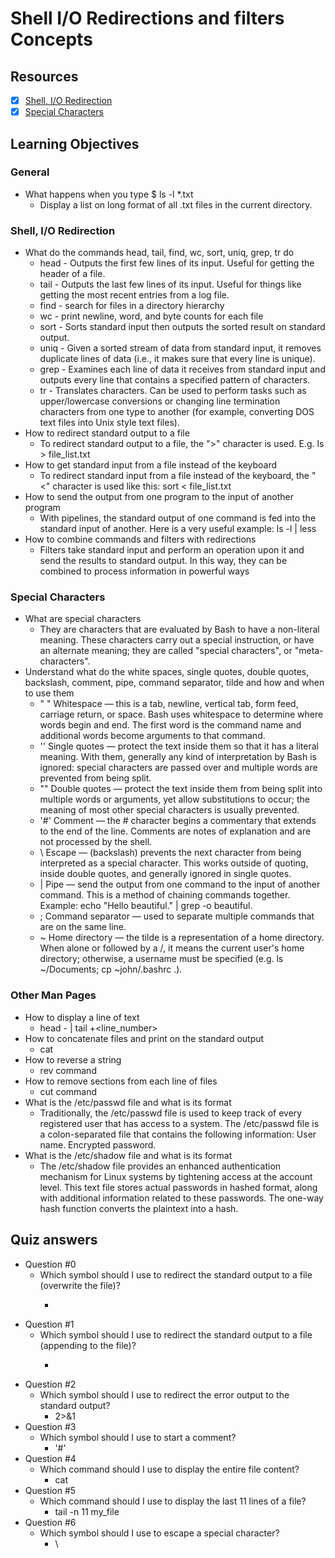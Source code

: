 # Shell I/O Redirections and filters Concepts
## Resources
- [x] [Shell, I/O Redirection](http://linuxcommand.org/lc3_lts0070.php)
- [x] [Special Characters](http://mywiki.wooledge.org/BashGuide/SpecialCharacters)
## Learning Objectives
### General
* What happens when you type $ ls -l *.txt
	- Display a list on long format of all .txt files in the current directory.
### Shell, I/O Redirection
* What do the commands head, tail, find, wc, sort, uniq, grep, tr do
	- head - Outputs the first few lines of its input. Useful for getting the header of a file.
	- tail - Outputs the last few lines of its input. Useful for things like getting the most recent entries from a log file.
	- find - search for files in a directory hierarchy
	- wc - print newline, word, and byte counts for each file
	- sort - Sorts standard input then outputs the sorted result on standard output.
	- uniq - Given a sorted stream of data from standard input, it removes duplicate lines of data (i.e., it makes sure that every line is unique).
	- grep - Examines each line of data it receives from standard input and outputs every line that contains a specified pattern of characters.
	- tr - Translates characters. Can be used to perform tasks such as upper/lowercase conversions or changing line termination characters from one type to another (for example, converting DOS text files into Unix style text files).
* How to redirect standard output to a file
	- To redirect standard output to a file, the ">" character is used. E.g. ls > file_list.txt
* How to get standard input from a file instead of the keyboard
	- To redirect standard input from a file instead of the keyboard, the "<" character is used like this: sort < file_list.txt
* How to send the output from one program to the input of another program
	- With pipelines, the standard output of one command is fed into the standard input of another. Here is a very useful example: ls -l | less
* How to combine commands and filters with redirections
	- Filters take standard input and perform an operation upon it and send the results to standard output. In this way, they can be combined to process information in powerful ways
### Special Characters
* What are special characters
	- They are characters that are evaluated by Bash to have a non-literal meaning. These characters carry out a special instruction, or have an alternate meaning; they are called "special characters", or "meta-characters".
* Understand what do the white spaces, single quotes, double quotes, backslash, comment, pipe, command separator, tilde and how and when to use them
	- " " Whitespace — this is a tab, newline, vertical tab, form feed, carriage return, or space. Bash uses whitespace to determine where words begin and end. The first word is the command name and additional words become arguments to that command.
	- '' Single quotes — protect the text inside them so that it has a literal meaning. With them, generally any kind of interpretation by Bash is ignored: special characters are passed over and multiple words are prevented from being split.
	- "" Double quotes — protect the text inside them from being split into multiple words or arguments, yet allow substitutions to occur; the meaning of most other special characters is usually prevented.
	- '#' Comment — the # character begins a commentary that extends to the end of the line. Comments are notes of explanation and are not processed by the shell.
	- \ Escape — (backslash) prevents the next character from being interpreted as a special character. This works outside of quoting, inside double quotes, and generally ignored in single quotes.
	- | Pipe — send the output from one command to the input of another command. This is a method of chaining commands together. Example: echo "Hello beautiful." | grep -o beautiful.
	- ; Command separator — used to separate multiple commands that are on the same line.
	- ~ Home directory — the tilde is a representation of a home directory. When alone or followed by a /, it means the current user's home directory; otherwise, a username must be specified (e.g. ls ~/Documents; cp ~john/.bashrc .).
### Other Man Pages
* How to display a line of text
	- head -<line number> <filename> | tail +<line_number>
* How to concatenate files and print on the standard output
	- cat <filename>
* How to reverse a string
	- rev command
* How to remove sections from each line of files
	- cut command
* What is the /etc/passwd file and what is its format
	- Traditionally, the /etc/passwd file is used to keep track of every registered user that has access to a system. The /etc/passwd file is a colon-separated file that contains the following information: User name. Encrypted password.
* What is the /etc/shadow file and what is its format
	- The /etc/shadow file provides an enhanced authentication mechanism for Linux systems by tightening access at the account level. This text file stores actual passwords in hashed format, along with additional information related to these passwords. The one-way hash function converts the plaintext into a hash.
## Quiz answers
* Question #0
	- Which symbol should I use to redirect the standard output to a file (overwrite the file)?
		- >
* Question #1
	- Which symbol should I use to redirect the standard output to a file (appending to the file)?
		- >>
* Question #2
	- Which symbol should I use to redirect the error output to the standard output?
		- 2>&1
* Question #3
	- Which symbol should I use to start a comment?
		- '#'
* Question #4
	- Which command should I use to display the entire file content?
		- cat
* Question #5
	- Which command should I use to display the last 11 lines of a file?
		- tail -n 11 my_file
* Question #6
	- Which symbol should I use to escape a special character?
		- \
